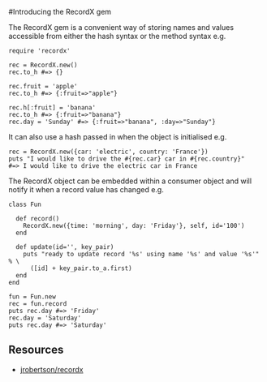 #Introducing the RecordX gem

The RecordX gem is a convenient way of storing names and values accessible from either the hash syntax or the method syntax e.g.

    require 'recordx'

    rec = RecordX.new()
    rec.to_h #=> {}

    rec.fruit = 'apple'
    rec.to_h #=> {:fruit=>"apple"}

    rec.h[:fruit] = 'banana'
    rec.to_h #=> {:fruit=>"banana"}
    rec.day = 'Sunday' #=> {:fruit=>"banana", :day=>"Sunday"}

It can also use a hash passed in when the object is initialised e.g.

    rec = RecordX.new({car: 'electric', country: 'France'})
    puts "I would like to drive the #{rec.car} car in #{rec.country}"
    #=> I would like to drive the electric car in France

The RecordX object can be embedded within a consumer object and will notify it when a record value has changed e.g.

    class Fun

      def record()
        RecordX.new({time: 'morning', day: 'Friday'}, self, id='100')
      end

      def update(id='', key_pair)
        puts "ready to update record '%s' using name '%s' and value '%s'" % \
          ([id] + key_pair.to_a.first)
      end
    end

    fun = Fun.new
    rec = fun.record
    puts rec.day #=> 'Friday'
    rec.day = 'Saturday'
    puts rec.day #=> 'Saturday'

## Resources

* [jrobertson/recordx](https://github.com/jrobertson/recordx)

